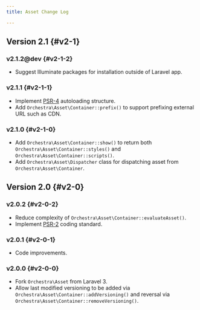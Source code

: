 ```yaml
---
title: Asset Change Log

---
```


## Version 2.1 {#v2-1}

### v2.1.2@dev {#v2-1-2}

* Suggest Illuminate packages for installation outside of Laravel app.

### v2.1.1 {#v2-1-1}

* Implement [PSR-4](https://github.com/php-fig/fig-standards/blob/master/proposed/psr-4-autoloader/psr-4-autoloader.md) autoloading structure.
* Add `Orchestra\Asset\Container::prefix()` to support prefixing external URL such as CDN.

### v2.1.0 {#v2-1-0}

* Add `Orchestra\Asset\Container::show()` to return both `Orchestra\Asset\Container::styles()` and `Orchestra\Asset\Container::scripts()`.
* Add `Orchestra\Asset\Dispatcher` class for dispatching asset from `Orchestra\Asset\Container`.

## Version 2.0 {#v2-0}

### v2.0.2 {#v2-0-2}

* Reduce complexity of `Orchestra\Asset\Container::evaluateAsset()`.
* Implement [PSR-2](https://github.com/php-fig/fig-standards/blob/master/accepted/PSR-2-coding-style-guide.md) coding standard.

### v2.0.1 {#v2-0-1}

* Code improvements.

### v2.0.0 {#v2-0-0}

* Fork `Orchestra\Asset` from Laravel 3.
* Allow last modified versioning to be added via `Orchestra\Asset\Container::addVersioning()` and reversal via `Orchestra\Asset\Container::removeVersioning()`.
